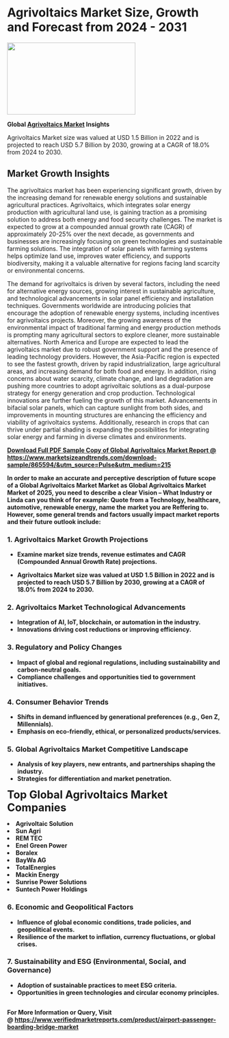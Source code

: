 <H1>Agrivoltaics Market Size, Growth and Forecast from 2024 - 2031</H1><img class="aligncenter size-medium wp-image-584254" src="https://thirdeyenews.in/wp-content/uploads/2024/09/Global-Market-Research-300x168.jpeg" alt="" width="300" height="168" /><p><strong>Global&nbsp;<a href="https://www.marketsizeandtrends.com/download-sample/865594/&amp;utm_source=Pulse&amp;utm_medium=215">Agrivoltaics Market</a> Insights</strong></p><p>Agrivoltaics Market size was valued at USD 1.5 Billion in 2022 and is projected to reach USD 5.7 Billion by 2030, growing at a CAGR of 18.0% from 2024 to 2030.</p><p><h2>Market Growth Insights</h2> <p>The agrivoltaics market has been experiencing significant growth, driven by the increasing demand for renewable energy solutions and sustainable agricultural practices. Agrivoltaics, which integrates solar energy production with agricultural land use, is gaining traction as a promising solution to address both energy and food security challenges. The market is expected to grow at a compounded annual growth rate (CAGR) of approximately 20-25% over the next decade, as governments and businesses are increasingly focusing on green technologies and sustainable farming solutions. The integration of solar panels with farming systems helps optimize land use, improves water efficiency, and supports biodiversity, making it a valuable alternative for regions facing land scarcity or environmental concerns.</p> <p><strong><a href="#"></a></strong></p> <p>The demand for agrivoltaics is driven by several factors, including the need for alternative energy sources, growing interest in sustainable agriculture, and technological advancements in solar panel efficiency and installation techniques. Governments worldwide are introducing policies that encourage the adoption of renewable energy systems, including incentives for agrivoltaics projects. Moreover, the growing awareness of the environmental impact of traditional farming and energy production methods is prompting many agricultural sectors to explore cleaner, more sustainable alternatives. North America and Europe are expected to lead the agrivoltaics market due to robust government support and the presence of leading technology providers. However, the Asia-Pacific region is expected to see the fastest growth, driven by rapid industrialization, large agricultural areas, and increasing demand for both food and energy. In addition, rising concerns about water scarcity, climate change, and land degradation are pushing more countries to adopt agrivoltaic solutions as a dual-purpose strategy for energy generation and crop production. Technological innovations are further fueling the growth of this market. Advancements in bifacial solar panels, which can capture sunlight from both sides, and improvements in mounting structures are enhancing the efficiency and viability of agrivoltaics systems. Additionally, research in crops that can thrive under partial shading is expanding the possibilities for integrating solar energy and farming in diverse climates and environments.</p> <p><strong><a href="#"></p><p><span class=""><strong>Download Full PDF Sample Copy of Global Agrivoltaics Market Report</strong> @ <a href="https://www.marketsizeandtrends.com/download-sample/865594/&amp;utm_source=Pulse&amp;utm_medium=215" target="_blank">https://www.marketsizeandtrends.com/download-sample/865594/&amp;utm_source=Pulse&amp;utm_medium=215</a></span></p><p>In order to make an accurate and perceptive description of future scope of a Global&nbsp;Agrivoltaics Market Market as Global&nbsp;Agrivoltaics Market Market of 2025, you need to describe a clear Vision &ndash; What Industry or Linda can you think of for example: Quote from a Technology, healthcare, automotive, renewable energy, name the market you are Reffering to. However, some general trends and factors usually impact market reports and their future outlook include:</p><h3>1.&nbsp;<strong>Agrivoltaics Market Growth Projections</strong></h3><ul><li>Examine market size trends, revenue estimates and CAGR (Compounded Annual Growth Rate) projections.</li><li><p>Agrivoltaics Market size was valued at USD 1.5 Billion in 2022 and is projected to reach USD 5.7 Billion by 2030, growing at a CAGR of 18.0% from 2024 to 2030.</p></li></ul><h3>2.&nbsp;<strong>Agrivoltaics Market Technological Advancements</strong></h3><ul><li>Integration of AI, IoT, blockchain, or automation in the industry.</li><li>Innovations driving cost reductions or improving efficiency.</li></ul><h3>3.&nbsp;<strong>Regulatory and Policy Changes</strong></h3><ul><li>Impact of global and regional regulations, including sustainability and carbon-neutral goals.</li><li>Compliance challenges and opportunities tied to government initiatives.</li></ul><h3>4.&nbsp;<strong>Consumer Behavior Trends</strong></h3><ul><li>Shifts in demand influenced by generational preferences (e.g., Gen Z, Millennials).</li><li>Emphasis on eco-friendly, ethical, or personalized products/services.</li></ul><h3>5.&nbsp;<strong>Global Agrivoltaics Market Competitive Landscape</strong></h3><ul><li>Analysis of key players, new entrants, and partnerships shaping the industry.</li><li>Strategies for differentiation and market penetration.</li></ul><p data-pm-slice="1 1 []"><span style="color: inherit; font-family: inherit; font-size: 25px;">Top Global Agrivoltaics Market Companies</span></p><div class="" data-test-id=""><p><li>Agrivoltaic Solution</li><li> Sun Agri</li><li> REM TEC</li><li> Enel Green Power</li><li> Boralex</li><li> BayWa AG</li><li> TotalEnergies</li><li> Mackin Energy</li><li> Sunrise Power Solutions</li><li> Suntech Power Holdings</li></p></div><h3>6.&nbsp;<strong>Economic and Geopolitical Factors</strong></h3><ul><li>Influence of global economic conditions, trade policies, and geopolitical events.</li><li>Resilience of the market to inflation, currency fluctuations, or global crises.</li></ul><h3>7.&nbsp;<strong>Sustainability and ESG (Environmental, Social, and Governance)</strong></h3><ul><li>Adoption of sustainable practices to meet ESG criteria.</li><li>Opportunities in green technologies and circular economy principles.</li></ul><h2><strong style="font-size: 14px;">For More Information or Query, Visit @&nbsp;</strong><a style="background-color: #ffffff; font-size: 14px;" href="https://www.marketsizeandtrends.com/report/agrivoltaics-market/" target="_blank">https://www.verifiedmarketreports.com/product/airport-passenger-boarding-bridge-market</a></h2>
